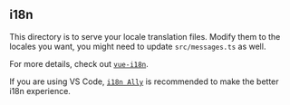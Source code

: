 ## i18n

This directory is to serve your locale translation files. Modify them to the locales you want, you might need to update `src/messages.ts` as well.

For more details, check out [`vue-i18n`](https://github.com/intlify/vue-i18n-next).

If you are using VS Code, [`i18n Ally`](https://github.com/antfu/i18n-ally) is recommended to make the better i18n experience.
